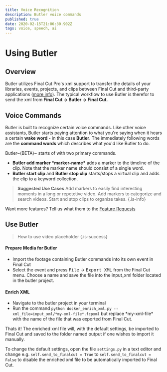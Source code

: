 ```yaml
---
title: Voice Recognition
description: Butler voice commands
published: true
date: 2020-02-15T21:06:30.902Z
tags: voice, speech, ai
---
```


# Using Butler

## Overview

Butler utilizes Final Cut Pro's xml support to transfer the details of your libraries, events, projects, and clips between Final Cut and third-party applications ([more info](https://support.apple.com/guide/final-cut-pro/use-xml-to-transfer-projects-verdbd66ae/mac)). The typical workflow to use Butler is therefor to send the xml from **Final Cut &rarr; Butler &rarr; Final Cut.**


## Voice Commands

Butler is built to recognize certain voice commands. Like other voice assistants, Butler starts paying attention to what you're saying when it hears a certain **wake word** - in this case **Butler**. The immediately following words are the **command words** which describes what you'd like Butler to do.

Butler~(BETA)~ starts of with two primary commands.
- **Butler add marker \*marker-name\*** adds a marker to the timeline of the clip. Note that the marker name should consist of a single word.
- **Butler start clip** and **Butler stop clip** starts/stops a virtual clip and adds the clip to a keyword collection.

> **Suggested Use Cases**
Add markers to easily find interesting moments in a long or repetetive video.
Add markers to categorize and search videos.
Start and stop clips to organize takes.
{.is-info}

Want more features? Tell us what  them to the [Feature Requests](../../html/featurerequests)

## Use Butler
> How to use video placeholder
{.is-success}

#### Prepare Media for Butler
- Import the footage containing Butler commands into its own event in Final Cut
- Select the event and press <kbd>File</kbd> &rarr; <kbd>Export XML</kbd> from the Final Cut menu. Choose a name and save the file into the input_xml folder located in the butler project.


#### Enrich XML
- Navigate to the butler project in your terminal
- Run the command `python docker_enrich_xml.py --xml_file=input_xml/*my-xml-file*.fcpxml` but replace \*my-xml-file\* with the name of the file that was exported from Final Cut.

Thats it! The enriched xml file will, with the default settings, be imported to Final Cut and saved to the folder named output if one wishes to import it manually. 

To change the default settings, open the file `settings.py` in a text editor and change e.g. `self.send_to_finalcut = True` to `self.send_to_finalcut = False` to disable the enriched xml file to be automatically imported to Final Cut.
